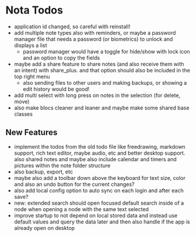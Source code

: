 # Nota Todos 

- application id changed, so careful with reinstall! 
- add multiple note types also with reminders, or maybe a password manager file that needs a password (or biometrics)
  to unlock and displays a list 
  - password manager would have a toggle for hide/show with lock icon and an option to copy the fields
- maybe add a share feature to share notes (and also receive them with an intent) with share_plus. and that option 
  should also be included in the top right menu 
  - also sending files to other users and making backups, or showing a edit history would be good! 
- add multi select with long press on notes in the selection (for delete, move) 
- also make blocs cleaner and leaner and maybe make some shared base classes

## New Features 

- implement the todos from the old todo file like freedrawing, markdown support, rich text editor, maybe audio, etc 
  and better desktop support. also shared notes and maybe also include calendar and timers and pictures within the 
  note folder structure
- also backup, export, etc 
- maybe also add a toolbar down above the keyboard for text size, color and also an undo button for the current 
  changes? 
- also add local config option to auto sync on each login and after each save?
- new: extended search should open focused default search inside of a node when opening a node with the same text 
  selected
- improve startup to not depend on local stored data and instead use default values and query the data later and 
  then also handle if the app is already open on desktop 